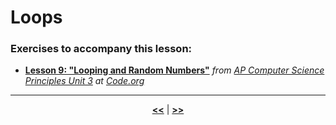 # Loops

### Exercises to accompany this lesson:

<ul>

<li><b><a href="https://studio.code.org/s/csp3-2019/stage/5/puzzle/1" target="_blank">Lesson 9: "Looping and Random Numbers"</a></b> <i>from <a href="https://studio.code.org/s/csp3-2019/stage/9/puzzle/1">AP Computer Science Principles Unit 3</a> at <a href="https://code.org">Code.org</a></i></li>

</ul>

---

<div align="center"><a href = "https://sbondoc.github.io/OAI-Summer-2019/pages/lessons/lesson-03.html"><b><<</b></a> | <a href = "https://sbondoc.github.io/OAI-Summer-2019/pages/lessons/lesson-05.html"><b>>></b></a></div>
